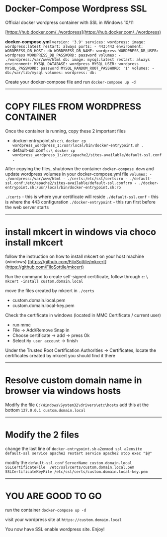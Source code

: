 # Docker-Compose Wordpress SSL
 Official docker wordpress container with SSL in Windows 10/11

[https://hub.docker.com/_/wordpress](https://hub.docker.com/_/wordpress)

**docker-compose.yml**
`
version: '3.9'
services:
  wordpress:
    image: wordpress:latest
    restart: always
    ports:
      - 443:443
    environment:
      WORDPRESS_DB_HOST: db
      WORDPRESS_DB_NAME: wordpress
      WORDPRESS_DB_USER: wordpress
      WORDPRESS_DB_PASSWORD: password
    volumes:
      - ./wordpress:/var/www/html
  db:
    image: mysql:latest
    restart: always
    environment:
      MYSQL_DATABASE: wordpress
      MYSQL_USER: wordpress
      MYSQL_PASSWORD: password
      MYSQL_RANDOM_ROOT_PASSWORD: '1'
    volumes:
      - db:/var/lib/mysql
volumes:
  wordpress:
  db:
`

Create your docker-compose file and run `docker-compose up -d`

----------
# COPY FILES FROM WORDPRESS CONTAINER
Once the container is running, copy these 2 important files
- docker-entrypoint.sh `c:\ docker cp wordpress_wordpress_1:/usr/local/bin/docker-entrypoint.sh .`
- default-ssl.conf `c:\ docker cp wordpress_wordpress_1:/etc/apache2/sites-available/default-ssl.conf .`


After copying the files, shutdown the container 
`
docker-compose down
`
and update wordpress volumes in your docker-compose.yml file
`
    volumes:
      - ./wordpress:/var/www/html
      - ./certs:/etc/ssl/certs:ro
      - ./default-ssl.conf:/etc/apache2/sites-available/default-ssl.conf:ro
      - ./docker-entrypoint.sh:/usr/local/bin/docker-entrypoint.sh:ro
`

`./certs` - this is where your certificate will reside
`./default-ssl.conf` - this is where the 443 configuration
`./docker-entrypoint` - this run first before the web server starts

----------

# install mkcert in windows via choco install mkcert
follow the instruction on how to install mkcert on your host machine (windows)
[https://github.com/FiloSottile/mkcert](https://github.com/FiloSottile/mkcert)

Run the command to create self-signed certificate, follow through
`c:\ mkcert -install custom.domain.local` 

move the files created by mkcert in `./certs`
- custom.domain.local.pem
- custom.domain.local-key.pem

Check the certificate in windows (located in MMC Certificate / current user)
- run mmc
- File -> Add/Remove Snap in
- Choose certificate -> add -> press Ok
- Select `My user account` -> finish

Under the Trusted Root Certification Authorities -> Certificates, locate the certificates created by mkcert
you should find it there

----------
# Resolve custom domain name in browser via windows hosts
Modify the file `C:\Windows\System32\drivers\etc\hosts`
add this at the bottom `127.0.0.1 custom.domain.local`

----------
# Modify the 2 files
change the last line of `docker-entrypoint.sh`
`
a2enmod ssl
a2ensite default-ssl
service apache2 restart
service apache2 stop
exec "$@"
`

modify the `default-ssl.conf`
`
ServerName custom.domain.local
SSLCertificateFile	/etc/ssl/certs/custom.domain.local.pem
SSLCertificateKeyFile /etc/ssl/certs/custom.domain.local-key.pem
`

----------
# YOU ARE GOOD TO GO
run the container
`
docker-compose up -d
`

visit your wordpress site at `https://custom.domain.local`

You now have SSL enable wordpress site. Enjoy!














